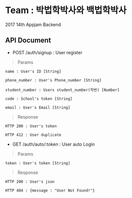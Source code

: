 # Team : 박법학박사와 백법학박사
2017 14th Appjam Backend

## API Document

* POST /auth/signup : User register

> Params

    name : User's ID [String]

    phone_number : User's Phone_number [String]

    student_number : Users student_number(학번) [Number]

    code : School's token [String]

    email : User's Email [String]

> Response

    HTTP 200 : User's token

    HTTP 412 : User duplicate


* GET /auth/auto/:token : User auto Login

> Params

    token : User's token [String]

> Response

    HTTP 200 : User's json

    HTTP 404 : {message : "User Not Found!"}
